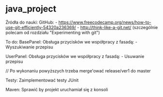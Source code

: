 # java_project

Źródła do nauki:
  GitHub:
    - https://www.freecodecamp.org/news/how-to-use-git-efficiently-54320a236369/
    - http://think-like-a-git.net/ (szczególnie polecam od rozdziału "Experimenting with git")


To do:
  BasePanel:
    Obsługa przycisków we współpracy z fasadą:
    - Wyszukiwanie przepisu
    
  UserPanel:
    Obsługa przycisków we współpracy z fasadą:
    - Usuwanie przepisu

// Po wykonaniu powyższych trzeba merge'ować release/ver1 do master

  Testy:
    Zaimplementować testy JUnit

  Maven:
    Sprawić by projekt uruchamiał się z konsoli

